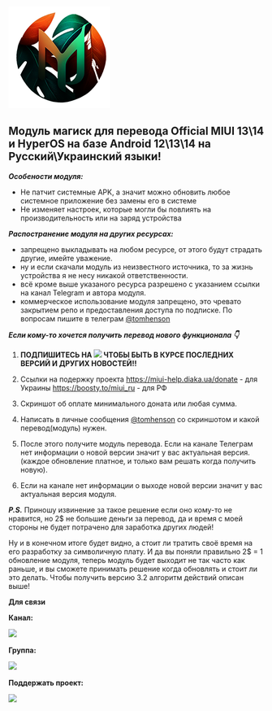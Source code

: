 <img src="https://raw.githubusercontent.com/kazhemons/CNtoRU/main/img/Logo.png">

## Модуль магиск для перевода Official MIUI 13\14 и HyperOS на базе Android 12\13\14 на Русский\Украинский языки! ##

***Особености модуля:***
- Не патчит системные APK, а значит можно обновить любое системное приложение без замены его в системе
- Не изменяет настроек, которые могли бы повлиять на производительность или на заряд устройства

***Распостранение модуля на других ресурсах:***
- запрещено выкладывать на любом ресурсе, от этого будут страдать другие, имейте уважение.
- ну и если скачали модуль из неизвестного источника, то за жизнь устройства я не несу никакой ответственности.
- всё кроме выше указаного ресурса разрешено с указанием ссылки на канал Telegram и автора модуля.
- коммерческое использование модуля запрещено, это чревато закрытием репо и предоставления доступа по подписке. По вопросам пишите в телеграм [@tomhenson](https://t.me/TomHenson)


***Если кому-то хочется получить перевод нового функционала 👇***

1. **ПОДПИШИТЕСЬ НА <a href="https://t.me/miui_cn_ru"><img src="https://img.shields.io/badge/Telegram-Канал-blue?longCache=true&style=flat"></a> ЧТОБЫ БЫТЬ В КУРСЕ ПОСЛЕДНИХ ВЕРСИЙ И ДРУГИХ НОВОСТЕЙ!!**

2. Ссылки на подержку проекта
https://miui-help.diaka.ua/donate - для Украины
https://boosty.to/miui_ru - для РФ
4. Скриншот об оплате минимального доната или любая сумма.

5. Написать в личные сообщения [@tomhenson](https://t.me/TomHenson) со скриншотом и какой перевод(модуль) нужен.

6. После этого получите модуль перевода. Если на канале Телеграм нет информации о новой версии значит у вас актуальная версия.(каждое обновление платное, и только вам решать когда получить новую).

7. Если на канале нет информации о выходе новой версии значит у вас актуальная версия модуля.

***P.S.*** Приношу извинение за такое решение если оно кому-то не нравится, но 2$ не большие деньги за перевод, да и время с моей стороны не будет  потрачено для заработка других людей! 

Ну и в конечном итоге будет видно, а стоит ли тратить своё время на его разработку за символичную плату. И да вы поняли правильно 2$ = 1 обновление модуля, теперь модуль будет выходит не так часто как раньше, и вы сможете принимать решение когда обновлять и стоит ли это делать. Чтобы получить версию 3.2 алгоритм действий описан выше!


**Для связи**

**Канал:**

<a href="https://t.me/magiskCNtoRU"><img src="https://img.shields.io/badge/Telegram-Канал-blue?longCache=true&style=flat"> </a>

**Группа:**

<a href="https://t.me/mgCNtoRU"><img src="https://img.shields.io/badge/Telegram-Группа-blue?longCache=true&style=flat"> </a>

**Поддержать проект:** 

<a href="https://www.donationalerts.com/r/miuihelp"><img src="https://img.shields.io/badge/DonationAlerts-Поддержать-green?longCache=true&style=flat"> </a>

